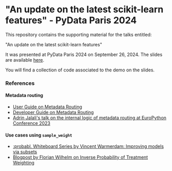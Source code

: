 # "An update on the latest scikit-learn features" - PyData Paris 2024

This repository contains the supporting material for the talks entitled:

"An update on the latest scikit-learn features"

It was presented at PyData Paris 2024 on September 26, 2024. The slides are
available [here](https://docs.google.com/presentation/d/18XZcuokdTafTay8HKZzO0KkZnfuL3WkIhrbwjCJsvJc/edit?usp=sharing).

You will find a collection of code associated to the demo on the slides.

### References

#### Metadata routing

- [User Guide on Metadata Routing](https://scikit-learn.org/stable/metadata_routing.html#metadata-routing)
- [Developer Guide on Metadata Routing](https://scikit-learn.org/stable/auto_examples/miscellaneous/plot_metadata_routing.html#metadata-routing)
- [Adrin Jalali's talk on the internal logic of metadata routing at EuroPython Conference 2023](https://www.youtube.com/watch?v=1rf6HI-pYq8)

#### Use cases using `sample_weight`

- [:probabl. Whiteboard Series by Vincent Warmerdam: Improving models via subsets](https://www.youtube.com/watch?v=REIg5NH2SNc)
- [Blogpost by Florian Wilhelm on Inverse Probability of Treatment Weighting](https://florianwilhelm.info/2017/04/causal_inference_propensity_score)

